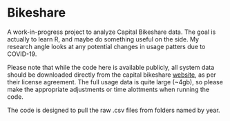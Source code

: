 # Bikeshare

A work-in-progress project to analyze Capital Bikeshare data. The goal is actually to learn R, and maybe do something useful on the side. My research angle looks at any potential changes in usage patters due to COVID-19.

Please note that while the code here is available publicly, all system data should be downloaded directly from the capital bikeshare [website](https://www.capitalbikeshare.com/system-data), as per their license agreement. The full usage data is quite large (~4gb), so please make the appropriate adjustments or time alottments when running the code.

The code is designed to pull the raw .csv files from folders named by year. 
